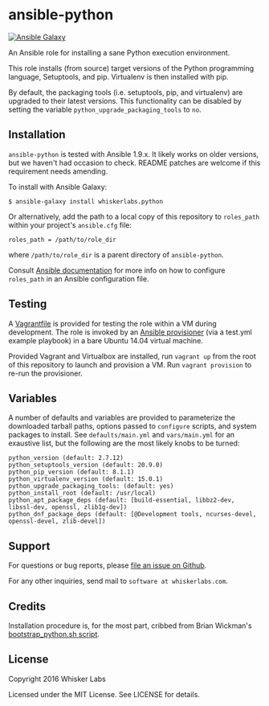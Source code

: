 # ansible-python

[![Ansible Galaxy](http://img.shields.io/badge/galaxy-whiskerlabs.python-660198.svg)](https://galaxy.ansible.com/list#/roles/4007)

An Ansible role for installing a sane Python execution environment.

This role installs (from source) target versions of the Python programming language,
Setuptools, and pip. Virtualenv is then installed with pip.

By default, the packaging tools (i.e. setuptools, pip, and virtualenv)
are upgraded to their latest versions. This functionality can be
disabled by setting the variable `python_upgrade_packaging_tools` to
`no`.

## Installation

`ansible-python` is tested with Ansible 1.9.x. It likely works on older
versions, but we haven't had occasion to check. README patches are
welcome if this requirement needs amending.

To install with Ansible Galaxy:

    $ ansible-galaxy install whiskerlabs.python

Or alternatively, add the path to a local copy of this repository to
`roles_path` within your project's `ansible.cfg` file:

    roles_path = /path/to/role_dir

where `/path/to/role_dir` is a parent directory of `ansible-python`.

Consult
[Ansible documentation](http://docs.ansible.com/intro_configuration.html)
for more info on how to configure `roles_path` in an Ansible
configuration file.

## Testing

A [Vagrantfile](http://docs.vagrantup.com/v2/vagrantfile/index.html)
is provided for testing the role within a VM during development. The
role is invoked by an
[Ansible provisioner](https://docs.vagrantup.com/v2/provisioning/ansible.html)
(via a test.yml example playbook) in a bare Ubuntu 14.04 virtual
machine.

Provided Vagrant and Virtualbox are installed, run `vagrant up` from
the root of this repository to launch and provision a VM. Run `vagrant
provision` to re-run the provisioner.

## Variables

A number of defaults and variables are provided to parameterize the
downloaded tarball paths, options passed to `configure` scripts, and
system packages to install. See `defaults/main.yml` and
`vars/main.yml` for an exaustive list, but the following are the most
likely knobs to be turned:

    python_version (default: 2.7.12)
    python_setuptools_version (default: 20.9.0)
    python_pip_version (default: 8.1.1)
    python_virtualenv_version (default: 15.0.1)
    python_upgrade_packaging_tools: (default: yes)
    python_install_root (default: /usr/local)
    python_apt_package_deps (default: [build-essential, libbz2-dev, libssl-dev, openssl, zlib1g-dev])
    python_dnf_package_deps (default: [@Development tools, ncurses-devel, openssl-devel, zlib-devel])

## Support

For questions or bug reports, please
[file an issue on Github](https://github.com/whiskerlabs/ansible-python/issues).

For any other inquiries, send mail to `software at whiskerlabs.com`.

## Credits

Installation procedure is, for the most part, cribbed from Brian
Wickman's
[bootstrap_python.sh script](https://github.com/wickman/python-bootstrap/).

## License

Copyright 2016 Whisker Labs

Licensed under the MIT License. See LICENSE for details.

